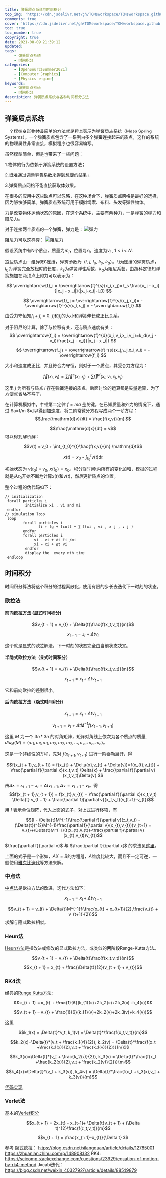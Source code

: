 ```yaml
---
title: 弹簧质点系统与时间积分
top_img: 'https://cdn.jsdelivr.net/gh/TOMsworkspace/TOMsworkspace.github.io/2021/08/09/弹簧质点系统与时间积分/figure1.png'
comments: true
cover: 'https://cdn.jsdelivr.net/gh/TOMsworkspace/TOMsworkspace.github.io/2021/08/09/弹簧质点系统与时间积分/figure1.png'
toc: true
toc_number: true
copyright: true
date: 2021-08-09 21:39:12
updated:
tags: 
    - 弹簧质点系统
    - 时间积分
categories:
    - [OpenSourceSummer2021]
    - [Computer Graphics]
    - [Physics engine]
keywords:
    - 弹簧质点系统
    - 时间积分
description: 弹簧质点系统与各种时间积分方法
---
```


## 弹簧质点系统

一个模拟变形物体最简单的方法就是将其表示为弹簧质点系统（Mass Spring Systems）。一个弹簧质点包含了一系列由多个弹簧连接起来的质点，这样的系统的物理属性非常直接，模拟程序也很容易编写。

虽然模型简单，但是也带来了一些问题：

1.物体的行为依赖于弹簧系统的设置方法；

2.很难通过调整弹簧系数来得到想要的结果；

3.弹簧质点网格不能直接获取体效果。

在很多的应用中这些缺点可以忽略，在这种场合下，弹簧质点网格是最好的选择，因为够快够简单。弹簧质点系统可用于模拟绳索、布料、头发等弹性物体。

力是改变物体运动状态的原因，在这个系统中，主要有两种力，一是弹簧的弹力和阻尼力。

对于连接两个质点的一个弹簧，弹力是：
![弹力](https://cdn.jsdelivr.net/gh/TOMsworkspace/TOMsworkspace.github.io/2021/08/09/弹簧质点系统与时间积分/figure1.png)

阻尼力可以这样算：
![阻尼力](https://cdn.jsdelivr.net/gh/TOMsworkspace/TOMsworkspace.github.io/2021/08/09/弹簧质点系统与时间积分/figure2.png)

假设系统中有N个质点，质量为$m_i$，位置为$x_i$，速度为$v_i$ , $1 < i < N$.

这些质点由一组弹簧S连接，弹簧参数为（$i$, $j$, $l_0$, $k_s$, $k_d$）。$i$,$j$为连接的弹簧质点，$l_0$为弹簧完全放松时的长度，$k_s$为弹簧弹性系数，$k_d$为阻尼系数，由胡科定律知弹簧施加在两顶点上的力可以表示为：

$$ \overrightarrow{f}_i = \overrightarrow{f}^{s}(x_i,x_j)=k_s \frac{x_j - x_i}{|x_j - x _i|}(|x_j-x_i|-l_0) $$

$$ \overrightarrow{f}_j = \overrightarrow{f}^{s}(x_j,x_i)= -\overrightarrow{f}^{s}(x_i,x_j) = - \overrightarrow{f_i} $$

由受力守恒知$f_i+f_j = 0$. $f_i$和$f_j$的大小和弹簧伸长成正比关系。

对于阻尼的计算，除了与位移有关，还与质点速度有关：
$$ \overrightarrow{f_i} = \overrightarrow{f}^{d}(x_i,v_i,x_j,v_j)=k_d(v_j - v_i)\frac{x_j - x_i}{|x_j - x _i|} $$

$$ \overrightarrow{f_j} = \overrightarrow{f}^{s}(x_j,v_j,x_i,v_i) = -\overrightarrow{f_i} $$


大小和速度成正比，并且符合力守恒，则对于一个质点，其受合力方程为：

$$ \overrightarrow{f}(x_i,v_i)=\sum \overrightarrow{f}^{s}(x_i,x_j) + \sum \overrightarrow{f}^{d}(x_i,v_i,x_j,v_j) $$

这里 $j$ 为所有与质点 $i$ 存在弹簧连接的质点。后面讨论的运算都是矢量运算，为了方便就省略不写了。

在计算机模拟中，牛顿第二定律 $f = ma$ 是关键。在已知质量和外力的情况下，通过 $a=f/m $可以得到加速度，将二阶常微分方程写成两个一阶方程：
$$\frac{\mathrm{d}v}{dt} = \frac{f(x,v)}{m} $$

$$\frac{\mathrm{d}x}{dt} = v$$
可以得到解析解：

$$v(t) = v_0 + \int_{t_0}^{t}\frac{f(x,v)}{m} \mathrm{d}t$$

$$x(t) = x_0 + \int_{t_0}^{t}v(t) \mathrm{d}t$$

初始状态为 $v(t_0)$ = $v_0$, $x(t_0)=x_0$。积分将时间t内所有的变化加和，模拟的过程就是从$t_0$开始不断地计算$x(t)$和$v(t)$，然后更新质点的位置。

整个过程的伪代码如下：

```
// initialization
 forall particles i
         initialize xi , vi and mi
 endfor
// simulation loop
 loop
        forall particles i
               fi ← fg + fcoll + ∑ f(xi , vi , x j , v j )
        endfor
        forall particles i
             vi ← vi + ∆t fi /mi
             xi ← xi + ∆t vi
         endfor
         display the  every nth time
 endloop
```

## 时间积分

时间积分算法将这个积分的过程离散化，使用有限的步长去迭代下一时刻的状态。

### 欧拉法

#### 前向欧拉方法 (显式时间积分)

$$v_{t + 1} = v_{t} + \Delta{t}\frac{f(x_t,v_t)}{m}$$

$$x_{t + 1} = x_{t} + \Delta{t}v_{t}$$

这个就是显式的欧拉解法，下一时刻的状态完全由当前状态决定。

#### 半隐式欧拉方法（显式时间积分）

$$v_{t + 1} = v_{t} + \Delta{t}\frac{f(x_t,v_t)}{m}$$

$$x_{t + 1} = x_{t} + \Delta{t}v_{t + 1}$$

它和前向欧拉的差别很小。

#### 后向欧拉方法（隐式时间积分）

$$x_{t + 1} = x_{t} + \Delta{t}v_{t + 1}$$

$$v_{t + 1} = v_{t} + \Delta{t}M^{-1}f(x_{t + 1},v_{t + 1})$$

这里 $M$ 为一个 $3n * 3n$ 的对角矩阵，矩阵对角线上依次为各个质点的质量, $diag(M)=(m_1,m_1,m_1,m_2,m_2,m_2,...,m_n,m_n,m_n)$。

这是一个非线性的方程，先对 $f(x_{t + 1},v_{t + 1})$ 进行一阶泰勒展开，得

$$f(x_{t + 1},v_{t + 1}) = f(x_{t} + \Delta{x},v_{t} + \Delta{v})=f(x_{t},v_{t}) + \frac{\partial f}{\partial x}(x_t,v_t) \Delta{x} + \frac{\partial f}{\partial v}(x_t,v_t)\Delta{v} $$

由$\Delta{x} = x_{t+1}-x_{t} = \Delta{t}v_{t+1}$, $\Delta{v} = v_{t+1}-v_{t}$。得
$$f(x_{t + 1},v_{t + 1}) = f(x_{t},v_{t}) + \frac{\partial f}{\partial x}(x_t,v_t) \Delta{t} v_{t + 1} + \frac{\partial f}{\partial v}(x_t,v_t)(v_{t+1}-v_{t})$$

用 $I$ 表示单位矩阵，代入上面的式子，对上式进行移项，有

$$(I - \Delta{t}M^{-1}\frac{\partial f}{\partial v}(x_t,v_t) - (\Delta{t})^{2}M^{-1}\frac{\partial f}{\partial v}(x_{t},v_{t}))v_{t+1} = v_{t}+\Delta{t}M^{-1}(f(x_{t},v_{t})-\frac{\partial f}{\partial v}(x_{t},v_{t})v_{t})$$

$\frac{\partial f}{\partial v}$ 与 $\frac{\partial f}{\partial x}$ 的求法见[这里](https://blog.mmacklin.com/2012/05/04/implicitsprings/)。

上面的式子是一个形如，$AX = B$的方程组，$A$维度比较大，而且不一定可逆，一般使用[雅克比迭代](https://blog.csdn.net/weixin_40327927/article/details/88549879)等方法来解。

### 中点法

[中点法](https://en.wikipedia.org/wiki/Midpoint_method)是欧拉方法的改进，迭代方法如下：

$$x_{t + 1} = x_{t} + \Delta{t}v_{t + 1}$$

$$v_{t + 1} = v_{t} + \Delta{t}M^{-1}f(\frac{x_{t} + x_{t+1}}{2},\frac{v_{t} + v_{t+1}}{2})$$
求解与隐式欧拉相似。

### Heun法

[Heun方法](https://zh.wikipedia.org/wiki/Heun%E6%96%B9%E6%B3%95)是指改进或修改的显式欧拉方法，或类似的两阶段Runge-Kutta方法。

$$v_{t + 1} = v_{t} + \Delta{t}\frac{f(x_t,v_t)}{m}$$

$$x_{t + 1} = x_{t} + \frac{\Delta{t}}{2}(v_{t + 1} + v_{t})$$

### RK4法

经典的[Runge Kutta方法](https://en.wikipedia.org/wiki/Runge%E2%80%93Kutta%E2%80%93Fehlberg_method):

$$x_{t + 1} = x_{t} + \frac{1}{6}(k_{1}(x)+2k_2(x)+2k_3(x)+k_4(x))$$

$$v_{t + 1} = v_{t} + \frac{1}{6}(k_{1}(v)+2k_2(v)+2k_3(v)+k_4(v))$$

这里  

$$k_1(x) = \Delta{t}*v_t, k_1(v) = \Delta{t}*\frac{f(x_t,v_t)}{m}$$

$$k_2(x)=\Delta{t}*(v_t + \frac{k_1(v)}{2}), k_2(v) = \Delta{t}*\frac{f(x_t +\frac{k_1(x)}{2},v_t + \frac{k_1(v)}{2})}{m}$$

$$k_3(x)=\Delta{t}*(v_t + \frac{k_2(v)}{2}), k_3(v) = \Delta{t}*\frac{f(x_t +\frac{k_2(x)}{2},v_t + \frac{k_2(v)}{2})}{m}$$

$$k_4(x)=\Delta{t}*(v_t + k_3(v)), k_4(v) = \Delta{t}*\frac{f(x_t +k_3(x),v_t + k_3(v))}{m}$$

[代码实现](https://scicomp.stackexchange.com/questions/23929/equation-of-motion-by-rk4-method)

### Verlet法

基本的[Verlet积分](https://en.wikipedia.org/wiki/Verlet_integration)

$$x_{t + 1} = 2x_{t} - x_{t-1}+ \Delta{t}v_{t + 1} + (\Delta t)^{2}\frac{f(x_t,v_t)}{m}$$

$$v_{t + 1} = \frac{x_{t+1}-x_{t}}{\Delta t} $$

参考
隐式欧拉：
https://blog.csdn.net/silangquan/article/details/12785001
https://zhuanlan.zhihu.com/p/148908332
RK4:
https://scicomp.stackexchange.com/questions/23929/equation-of-motion-by-rk4-method
Jocabi迭代：
https://blog.csdn.net/weixin_40327927/article/details/88549879


